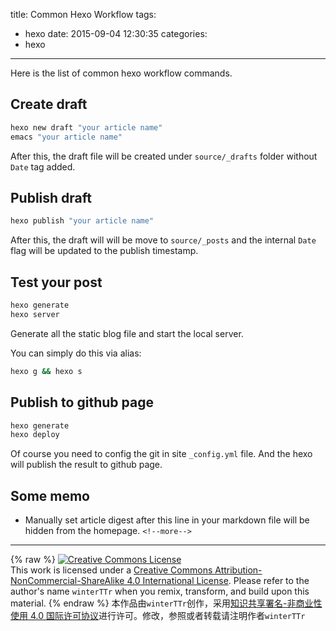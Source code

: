title: Common Hexo Workflow
tags:
  - hexo
date: 2015-09-04 12:30:35
categories:
  - hexo
---

Here is the list of common hexo workflow commands.

<!--more-->

## Create draft

```sh
hexo new draft "your article name"
emacs "your article name"
```
After this, the draft file will be created under `source/_drafts` folder without `Date` tag added.


## Publish draft

```sh
hexo publish "your article name"
```
After this, the draft will will be move to `source/_posts` and the internal `Date` flag will be updated to the publish timestamp.

## Test your post
```sh
hexo generate
hexo server
```
Generate all the static blog file and start the local server.

You can simply do this via alias:
```sh
hexo g && hexo s
```

## Publish to github page
```sh
hexo generate
hexo deploy
```
Of course you need to config the git in site `_config.yml` file. And the hexo will publish the result to github page.

## Some memo
- Manually set article digest
  after this line in your markdown file will be hidden from the homepage.
  `<!--more-->`


---
{% raw %}
<a rel="license" href="http://creativecommons.org/licenses/by-nc-sa/4.0/"><img alt="Creative Commons License" style="border-width:0" src="https://i.creativecommons.org/l/by-nc-sa/4.0/88x31.png" /></a><br />This work is licensed under a <a rel="license" href="http://creativecommons.org/licenses/by-nc-sa/4.0/">Creative Commons Attribution-NonCommercial-ShareAlike 4.0 International License</a>.
Please refer to the author's name `winterTTr` when you remix, transform, and build upon this material. 
{% endraw %}
本作品由`winterTTr`创作，采用[知识共享署名-非商业性使用 4.0 国际许可协议](http://creativecommons.org/licenses/by-nc-sa/4.0/)进行许可。修改，参照或者转载请注明作者`winterTTr`
